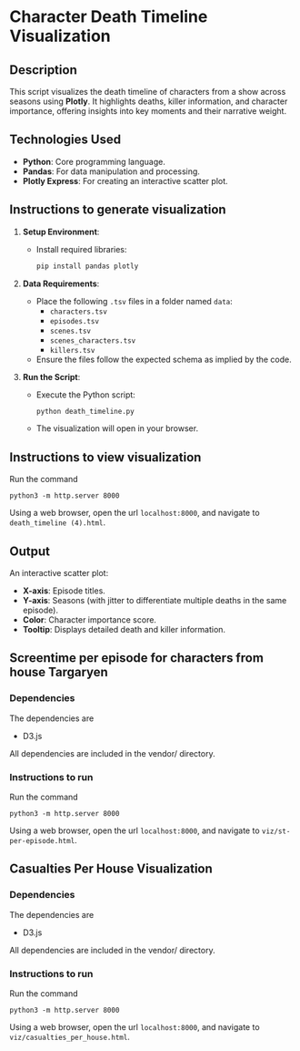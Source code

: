 # Character Death Timeline Visualization

## Description

This script visualizes the death timeline of characters from a show across seasons using **Plotly**. It highlights deaths, killer information, and character importance, offering insights into key moments and their narrative weight.

## Technologies Used

- **Python**: Core programming language.
- **Pandas**: For data manipulation and processing.
- **Plotly Express**: For creating an interactive scatter plot.

## Instructions to generate visualization

1. **Setup Environment**:

   - Install required libraries:
     ```bash
     pip install pandas plotly
     ```

2. **Data Requirements**:

   - Place the following `.tsv` files in a folder named `data`:
     - `characters.tsv`
     - `episodes.tsv`
     - `scenes.tsv`
     - `scenes_characters.tsv`
     - `killers.tsv`
   - Ensure the files follow the expected schema as implied by the code.

3. **Run the Script**:
   - Execute the Python script:
     ```bash
     python death_timeline.py
     ```
   - The visualization will open in your browser.

## Instructions to view visualization

Run the command

`python3 -m http.server 8000`

Using a web browser, open the url `localhost:8000`, and navigate to
`death_timeline (4).html`.

## Output

An interactive scatter plot:

- **X-axis**: Episode titles.
- **Y-axis**: Seasons (with jitter to differentiate multiple deaths in the same episode).
- **Color**: Character importance score.
- **Tooltip**: Displays detailed death and killer information.

## Screentime per episode for characters from house Targaryen

### Dependencies

The dependencies are

- D3.js

All dependencies are included in the vendor/ directory.

### Instructions to run

Run the command

`python3 -m http.server 8000`

Using a web browser, open the url `localhost:8000`, and navigate to
`viz/st-per-episode.html`.

## Casualties Per House Visualization

### Dependencies

The dependencies are

- D3.js

All dependencies are included in the vendor/ directory.

### Instructions to run

Run the command

`python3 -m http.server 8000`

Using a web browser, open the url `localhost:8000`, and navigate to
`viz/casualties_per_house.html`.

